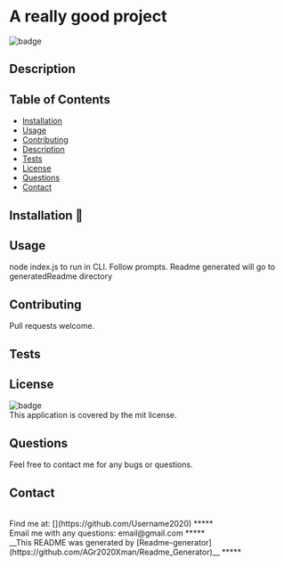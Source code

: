 # A really good project

![badge](https://img.shields.io/badge/license-mit-green)<br />

## Description

## Table of Contents

- [Installation](#installation)
- [Usage](#usage)
- [Contributing](#contributing)
- [Description](#description)
- [Tests](#tests)
- [License](#license)
- [Questions](#questions)
- [Contact](#contact)
  <a name="installation"></a>

## Installation :floppy_disk:

<a name="usage"></a>

## Usage

node index.js to run in CLI. Follow prompts. Readme generated will go to generatedReadme directory
<a name="contributing"></a>

## Contributing

Pull requests welcome.
<a name="tests"></a>

## Tests

## License

![badge](https://img.shields.io/badge/license-mit-green)
<br />
This application is covered by the mit license.
<a name="questions"></a>

## Questions

Feel free to contact me for any bugs or questions. <br />
<a name="contact"></a>

## Contact

<br />
Find me at: [](https://github.com/Username2020)
*****
<br />
Email me with any questions: email@gmail.com
*****
<br />
__This README was generated by [Readme-generator](https://github.com/AGr2020Xman/Readme_Generator)__
*****
